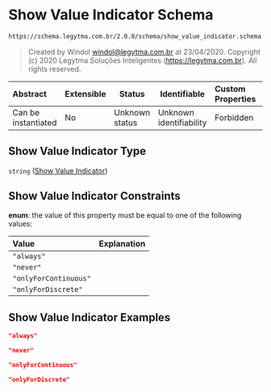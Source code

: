 # Show Value Indicator Schema

```txt
https://schema.legytma.com.br/2.0.0/schema/show_value_indicator.schema.json
```




> Created by Windol [windol@legytma.com.br](mailto:windol@legytma.com.br) at 23/04/2020.
> Copyright (c) 2020 Legytma Soluções Inteligentes (<https://legytma.com.br>). All rights reserved.
>

| Abstract            | Extensible | Status         | Identifiable            | Custom Properties | Additional Properties | Access Restrictions | Defined In                                                                                            |
| :------------------ | ---------- | -------------- | ----------------------- | :---------------- | --------------------- | ------------------- | ----------------------------------------------------------------------------------------------------- |
| Can be instantiated | No         | Unknown status | Unknown identifiability | Forbidden         | Allowed               | none                | [show_value_indicator.schema.json](../schema/show_value_indicator.schema.json) |

## Show Value Indicator Type

`string` ([Show Value Indicator](show_value_indicator.md))

## Show Value Indicator Constraints

**enum**: the value of this property must be equal to one of the following values:

| Value                 | Explanation |
| :-------------------- | ----------- |
| `"always"`            |             |
| `"never"`             |             |
| `"onlyForContinuous"` |             |
| `"onlyForDiscrete"`   |             |

## Show Value Indicator Examples

```json
"always"
```

```json
"never"
```

```json
"onlyForContinuous"
```

```json
"onlyForDiscrete"
```
